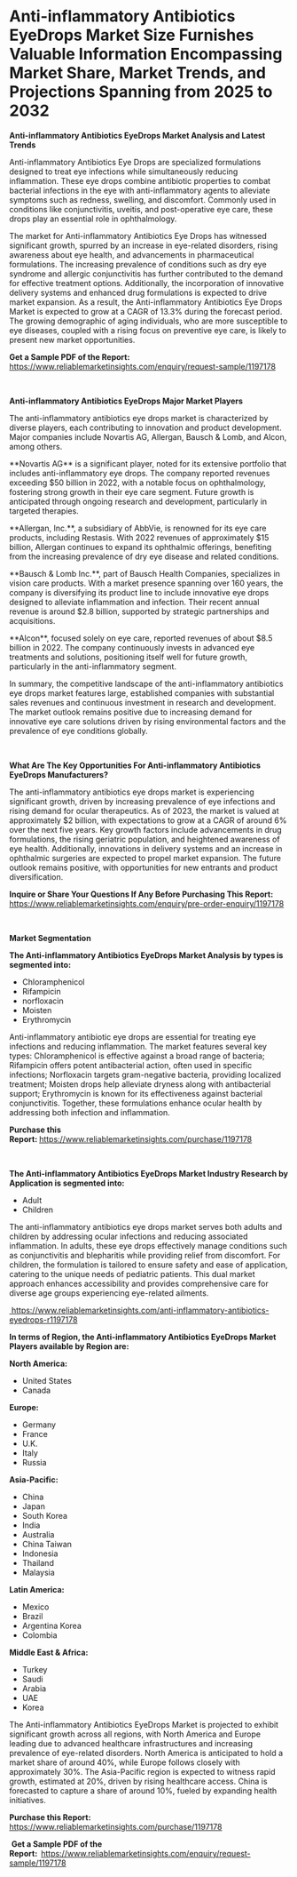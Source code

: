 <p><h1>Anti-inflammatory Antibiotics EyeDrops Market Size Furnishes Valuable Information Encompassing Market Share, Market Trends, and Projections Spanning from 2025 to 2032</h1></p><p><strong>Anti-inflammatory Antibiotics EyeDrops Market Analysis and Latest Trends</strong></p>
<p><p>Anti-inflammatory Antibiotics Eye Drops are specialized formulations designed to treat eye infections while simultaneously reducing inflammation. These eye drops combine antibiotic properties to combat bacterial infections in the eye with anti-inflammatory agents to alleviate symptoms such as redness, swelling, and discomfort. Commonly used in conditions like conjunctivitis, uveitis, and post-operative eye care, these drops play an essential role in ophthalmology.</p><p>The market for Anti-inflammatory Antibiotics Eye Drops has witnessed significant growth, spurred by an increase in eye-related disorders, rising awareness about eye health, and advancements in pharmaceutical formulations. The increasing prevalence of conditions such as dry eye syndrome and allergic conjunctivitis has further contributed to the demand for effective treatment options. Additionally, the incorporation of innovative delivery systems and enhanced drug formulations is expected to drive market expansion. As a result, the Anti-inflammatory Antibiotics Eye Drops Market is expected to grow at a CAGR of 13.3% during the forecast period. The growing demographic of aging individuals, who are more susceptible to eye diseases, coupled with a rising focus on preventive eye care, is likely to present new market opportunities.</p></p>
<p><strong>Get a Sample PDF of the Report:&nbsp;</strong> <a href="https://www.reliablemarketinsights.com/enquiry/request-sample/1197178?utm_campaign=3713&utm_medium=2&utm_source=Github&utm_content=ia&utm_term=19042025&utm_id=anti-inflammatory-antibiotics-eyedrops">https://www.reliablemarketinsights.com/enquiry/request-sample/1197178</a></p>
<p>&nbsp;</p>
<p><strong>Anti-inflammatory Antibiotics EyeDrops Major Market Players</strong></p>
<p><p>The anti-inflammatory antibiotics eye drops market is characterized by diverse players, each contributing to innovation and product development. Major companies include Novartis AG, Allergan, Bausch & Lomb, and Alcon, among others.</p><p>**Novartis AG** is a significant player, noted for its extensive portfolio that includes anti-inflammatory eye drops. The company reported revenues exceeding $50 billion in 2022, with a notable focus on ophthalmology, fostering strong growth in their eye care segment. Future growth is anticipated through ongoing research and development, particularly in targeted therapies.</p><p>**Allergan, Inc.**, a subsidiary of AbbVie, is renowned for its eye care products, including Restasis. With 2022 revenues of approximately $15 billion, Allergan continues to expand its ophthalmic offerings, benefiting from the increasing prevalence of dry eye disease and related conditions.</p><p>**Bausch & Lomb Inc.**, part of Bausch Health Companies, specializes in vision care products. With a market presence spanning over 160 years, the company is diversifying its product line to include innovative eye drops designed to alleviate inflammation and infection. Their recent annual revenue is around $2.8 billion, supported by strategic partnerships and acquisitions.</p><p>**Alcon**, focused solely on eye care, reported revenues of about $8.5 billion in 2022. The company continuously invests in advanced eye treatments and solutions, positioning itself well for future growth, particularly in the anti-inflammatory segment.</p><p>In summary, the competitive landscape of the anti-inflammatory antibiotics eye drops market features large, established companies with substantial sales revenues and continuous investment in research and development. The market outlook remains positive due to increasing demand for innovative eye care solutions driven by rising environmental factors and the prevalence of eye conditions globally.</p></p>
<p>&nbsp;</p>
<p><strong>What Are The Key Opportunities For Anti-inflammatory Antibiotics EyeDrops Manufacturers?</strong></p>
<p><p>The anti-inflammatory antibiotics eye drops market is experiencing significant growth, driven by increasing prevalence of eye infections and rising demand for ocular therapeutics. As of 2023, the market is valued at approximately $2 billion, with expectations to grow at a CAGR of around 6% over the next five years. Key growth factors include advancements in drug formulations, the rising geriatric population, and heightened awareness of eye health. Additionally, innovations in delivery systems and an increase in ophthalmic surgeries are expected to propel market expansion. The future outlook remains positive, with opportunities for new entrants and product diversification.</p></p>
<p><strong>Inquire or Share Your Questions If Any Before Purchasing This Report:</strong> <a href="https://www.reliablemarketinsights.com/enquiry/pre-order-enquiry/1197178?utm_campaign=3713&utm_medium=2&utm_source=Github&utm_content=ia&utm_term=19042025&utm_id=anti-inflammatory-antibiotics-eyedrops">https://www.reliablemarketinsights.com/enquiry/pre-order-enquiry/1197178</a></p>
<p>&nbsp;</p>
<p><strong>Market Segmentation</strong></p>
<p><strong>The Anti-inflammatory Antibiotics EyeDrops Market Analysis by types is segmented into:</strong></p>
<p><ul><li>Chloramphenicol</li><li>Rifampicin</li><li>norfloxacin</li><li>Moisten</li><li>Erythromycin</li></ul></p>
<p><p>Anti-inflammatory antibiotic eye drops are essential for treating eye infections and reducing inflammation. The market features several key types: Chloramphenicol is effective against a broad range of bacteria; Rifampicin offers potent antibacterial action, often used in specific infections; Norfloxacin targets gram-negative bacteria, providing localized treatment; Moisten drops help alleviate dryness along with antibacterial support; Erythromycin is known for its effectiveness against bacterial conjunctivitis. Together, these formulations enhance ocular health by addressing both infection and inflammation.</p></p>
<p><strong>Purchase this Report:&nbsp;</strong><a href="https://www.reliablemarketinsights.com/purchase/1197178?utm_campaign=3713&utm_medium=2&utm_source=Github&utm_content=ia&utm_term=19042025&utm_id=anti-inflammatory-antibiotics-eyedrops">https://www.reliablemarketinsights.com/purchase/1197178</a></p>
<p>&nbsp;</p>
<p><strong>The Anti-inflammatory Antibiotics EyeDrops Market Industry Research by Application is segmented into:</strong></p>
<p><ul><li>Adult</li><li>Children</li></ul></p>
<p><p>The anti-inflammatory antibiotics eye drops market serves both adults and children by addressing ocular infections and reducing associated inflammation. In adults, these eye drops effectively manage conditions such as conjunctivitis and blepharitis while providing relief from discomfort. For children, the formulation is tailored to ensure safety and ease of application, catering to the unique needs of pediatric patients. This dual market approach enhances accessibility and provides comprehensive care for diverse age groups experiencing eye-related ailments.</p></p>
<p><a href="https://www.reliablemarketinsights.com/anti-inflammatory-antibiotics-eyedrops-r1197178?utm_campaign=3713&utm_medium=2&utm_source=Github&utm_content=ia&utm_term=19042025&utm_id=anti-inflammatory-antibiotics-eyedrops">&nbsp;https://www.reliablemarketinsights.com/anti-inflammatory-antibiotics-eyedrops-r1197178</a></p>
<p><strong>In terms of Region, the Anti-inflammatory Antibiotics EyeDrops Market Players available by Region are:</strong></p>
<p>
    <p> <strong> North America: </strong>
        <ul>
            <li>United States</li>
            <li>Canada</li>
        </ul>
        </p> 
    <p> <strong> Europe: </strong>
        <ul>
            <li>Germany</li>
            <li>France</li>
            <li>U.K.</li>
            <li>Italy</li>
            <li>Russia</li>
        </ul>
        </p> 
    <p> <strong> Asia-Pacific: </strong>
        <ul>
            <li>China</li>
            <li>Japan</li>
            <li>South Korea</li>
            <li>India</li>
            <li>Australia</li>
            <li>China Taiwan</li>
            <li>Indonesia</li>
            <li>Thailand</li>
            <li>Malaysia</li>
        </ul>
        </p> 
    <p> <strong> Latin America: </strong>
        <ul>
            <li>Mexico</li>
            <li>Brazil</li>
            <li>Argentina Korea</li>
            <li>Colombia</li>
        </ul>
        </p> 
    <p> <strong> Middle East & Africa: </strong>
        <ul>
            <li>Turkey</li>
            <li>Saudi</li>
            <li>Arabia</li>
            <li>UAE</li>
            <li>Korea</li>
        </ul>
    </p>
    </p>
<p><p>The Anti-inflammatory Antibiotics EyeDrops Market is projected to exhibit significant growth across all regions, with North America and Europe leading due to advanced healthcare infrastructures and increasing prevalence of eye-related disorders. North America is anticipated to hold a market share of around 40%, while Europe follows closely with approximately 30%. The Asia-Pacific region is expected to witness rapid growth, estimated at 20%, driven by rising healthcare access. China is forecasted to capture a share of around 10%, fueled by expanding health initiatives.</p></p>
<p><strong>Purchase this Report: </strong><a href="https://www.reliablemarketinsights.com/purchase/1197178?utm_campaign=3713&utm_medium=2&utm_source=Github&utm_content=ia&utm_term=19042025&utm_id=anti-inflammatory-antibiotics-eyedrops">https://www.reliablemarketinsights.com/purchase/1197178</a></p>
<p>&nbsp;<strong>Get a Sample PDF of the Report:&nbsp;&nbsp;</strong><a href="https://www.reliablemarketinsights.com/enquiry/request-sample/1197178?utm_campaign=3713&utm_medium=2&utm_source=Github&utm_content=ia&utm_term=19042025&utm_id=anti-inflammatory-antibiotics-eyedrops">https://www.reliablemarketinsights.com/enquiry/request-sample/1197178</a></p>
<p><strong></strong></p>
<p><p></p><p></p><p></p></p>